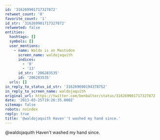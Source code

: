 ```yaml
---
id: '316269901717327872'
retweet_count: '0'
favorite_count: '1'
id_str: '316269901717327872'
retweeted: false
entities:
  hashtags: []
  symbols: []
  user_mentions:
    - name: Waldo is on Mastodon
      screen_name: waldojaquith
      indices:
        - '0'
        - '13'
      id_str: '206283535'
      id: '206283535'
  urls: []
in_reply_to_status_id_str: '316269690194378752'
in_reply_to_screen_name: waldojaquith
original_url: https://twitter.com/benbalter/status/316269901717327872
date: '2013-03-25T19:26:35.000Z'
sitemap: false
robots: noindex
reply: true
title: '@waldojaquith Haven''t washed my hand since.'
---
```


@waldojaquith Haven't washed my hand since.